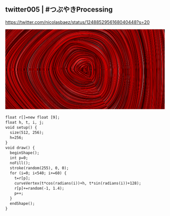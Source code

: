 ## twitter005 | #つぶやきProcessing 
https://twitter.com/nicolasbaez/status/1248852956168040448?s=20

![twitter](https://github.com/nicolasbaez/twitter005/blob/master/twitter005-001650.png)
```processing
float r[]=new float [9];
float h, t, i, j;
void setup() {
  size(512, 256);
  h=256;
}
void draw() {
  beginShape();
  int p=0;
  noFill();
  stroke(random(255), 0, 0);
  for (i=0; i<540; i+=60) {
    t=r[p];
    curveVertex(t*cos(radians(i))+h, t*sin(radians(i))+128);
    r[p]+=random(-1, 1.4);
    p++;
  }
  endShape();
}
```
